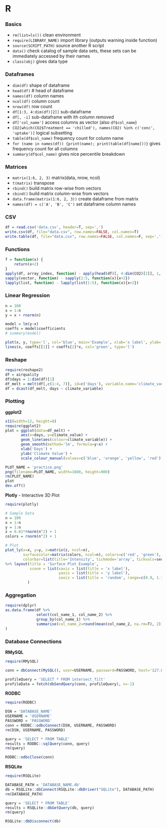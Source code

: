 # R

### Basics
* ` rm(list=ls()) ` clean environment
* ` require(LIBRARY_NAME) ` import library (outputs warning inside function)
* ` source(SCRIPT_PATH) ` source another R script
* ` data() ` check catalog of sample data sets, these sets can be immediately accessed by their names
* ` class(obj) ` gives data type

### Dataframes
* ` dim(df) ` shape of dataframe
* ` head(df) ` # head of dataframe
* ` names(df) ` column names
* ` ncol(df) ` column count
* ` nrow(df) ` row count
* ` df[1:3, 4:dim(df)[2]] ` sub-dataframe
* ` df[, -i] ` sub-dataframe with ith column removed
* ` df['col_name'] ` access columns as vector (also `df$col_name`)
* ` CO2[which(CO2$Treatment == 'chilled'), names(CO2) %in% c('conc', 'uptake')] ` logical subsetting
* ` table(df$col_name) ` frequency count for column name
* ` for (name in names(df)) {print(name); print(table(df[name]))} ` gives frequency count for all columns
* ` summary(df$col_name) ` gives nice percentile breakdown

### Matrices
* ` matrix(1:6, 2, 3) ` matrix(data, nrow, ncol)
* ` t(matrix) ` transpose
* ` rbind() ` build matrix row-wise from vectors
* ` cbind() ` build matrix column-wise from vectors
* ` data.frame(matrix(1:6, 2, 3)) ` create dataframe from matrix
* ` names(df) = c('A', 'B', 'C') ` set dataframe column names

### CSV
``` r
df = read.csv('data.csv', header=T, sep=',')
write.csv(df, file="data.csv", row.names=FALSE, col.names=T)
write.table(df, file="data.csv", row.names=FALSE, col.names=F, sep=',')
```

### Functions
``` r
f = function(x) {
    return(x+2)
}
apply(df, array_index, function) - apply(head(df)[, 4:dim(CO2)[2]], 1, function(x){x+2})
sapply(vector, function) - sapply(1:5, function(x){x+2})
lapply(list, function) - lapply(list(1:5), function(x){x+2})
```

### Linear Regression
``` r
n = 100
x = 1:n
y = x + rnorm(n)

model = lm(y~x)
coeffs = model$coefficients
# summary(model)

plot(x, y, type='l', col='blue', main='Example', xlab='x label', ylab='y label')
lines(x, coeffs[[1]] + coeffs[2]*x, col='green', type='l')
```

### Reshape
``` r
require(reshape2)
df = airquality
df$days = 1:dim(df)[1]
df_melt = melt(df[,c(1:4, 7)], id=c('days'), variable.name='climate_variable', value.name='climate_value')
df = dcast(df_melt, days ~ climate_variable)
```

### Plotting
**ggplot2**
``` r
x11(width=12, height=8)
require(ggplot2)
plot = ggplot(data=df_melt) +
       aes(x=days, y=climate_value) +
       geom_line(aes(colour=climate_variable)) +
       geom_smooth(method='lm', formula=y~x) +
       xlab('Days') +
       ylab('Climate Value') +
       scale_colour_manual(values=c('blue', 'orange', 'yellow', 'red'))

PLOT_NAME = 'practice.png'
png(filename=PLOT_NAME, width=1600, height=900)
rm(PLOT_NAME)
plot
dev.off()
```
**Plotly** - Interactive 3D Plot
``` r
require(plotly)

# Sample Data
n = 100
x = 1:n
y = 1:n
z = 0.01*rnorm(n^2) + 1
colors = rnorm(n^2) + 1

# Plot
plot_ly(x=x, y=y, z=matrix(z, ncol=n),
        surfacecolor=matrix(colors, ncol=n), colors=c('red', 'green'), cmin=0, cmax=2,
        colorbar=list(title='Intensity', tickmode='array', tickvals=seq(0, 2, by=0.25)), type='surface')
%>% layout(title = 'Surface Plot Example',
           scene = list(xaxis = list(title = 'x label'),
                        yaxis = list(title = 'y label'),
                        zaxis = list(title = 'random', range=c(0.9, 1.1)))
          )
```

### Aggregation
``` r
require(dplyr)
as.data.frame(df %>%
              select(col_name_1, col_name_2) %>%
              group_by(col_name_1) %>%
              summarise(col_name_2=round(mean(col_name_2, na.rm=T), 2))
)
```

### Database Connections
**RMySQL**
```r
require(RMySQL)

conn = dbConnect(MySQL(), user=USERNAME, password=PASSWORD, host='127.0.0.1', port=PORT)

profileQuery = 'SELECT * FROM intersect_filt'
profileData = fetch(dbSendQuery(conn, profileQuery), n=-1)
```
**RODBC**
```r
require(RODBC)

DSN = 'DATABASE_NAME'
USERNAME = 'USERNAME'
PASSWORD = 'PASSWORD'
conn = RODBC::odbcConnect(DSN, USERNAME, PASSWORD)
rm(DSN, USERNAME, PASSWORD)

query = 'SELECT * FROM TABLE'
results = RODBC::sqlQuery(conn, query)
rm(query)

RODBC::odbcClose(conn)
```
**RSQLite**
```r
require(RSQLite)

DATABASE_PATH = 'DATABASE_NAME.db'
db = RSQLite::dbConnect(RSQLite::dbDriver("SQLite"), DATABASE_PATH)
rm(DATABASE_PATH)

query = 'SELECT * FROM TABLE'
results = RSQLite::dbGetQuery(db, query)
rm(query)

RSQLite::dbDisconnect(db)
```
